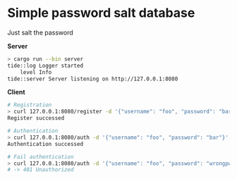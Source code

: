 # Simple password salt database
Just salt the password

**Server**

```sh
> cargo run --bin server
tide::log Logger started
    level Info
tide::server Server listening on http://127.0.0.1:8080
```

**Client**

```sh
# Registration
> curl 127.0.0.1:8080/register -d '{"username": "foo", "password": "bar"}'
Register successed

# Authentication
> curl 127.0.0.1:8080/auth -d '{"username": "foo", "password": "bar"}'
Authentication successed

# Fail authentication
> curl 127.0.0.1:8080/auth -d '{"username": "foo", "password": "wrongpw"}'
# -> 401 Unauthorized
```
